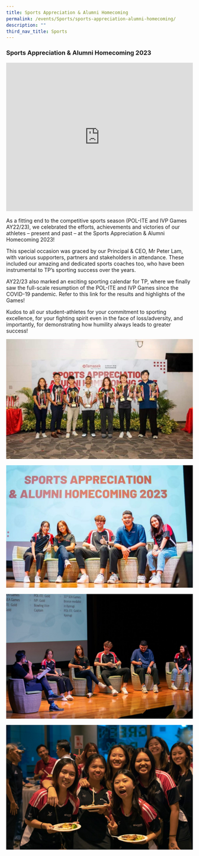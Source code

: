 ```yaml
---
title: Sports Appreciation & Alumni Homecoming
permalink: /events/Sports/sports-appreciation-alumni-homecoming/
description: ""
third_nav_title: Sports
---
```

### Sports Appreciation & Alumni Homecoming 2023

<iframe width="100%" height="400" src="https://www.youtube.com/embed/23yFE9kcoqE" title="YouTube video player" frameborder="0" allow="accelerometer; autoplay; clipboard-write; encrypted-media; gyroscope; picture-in-picture; web-share" allowfullscreen></iframe>

As a fitting end to the competitive sports season (POL-ITE and IVP Games AY22/23), we celebrated the efforts, achievements and victories of our athletes – present and past – at the Sports Appreciation & Alumni Homecoming 2023! 

This special occasion was graced by our Principal & CEO, Mr Peter Lam, with various supporters, partners and stakeholders in attendance. These included our amazing and dedicated sports coaches too, who have been instrumental to TP’s sporting success over the years.
 
AY22/23 also marked an exciting sporting calendar for TP, where we finally saw the full-scale resumption of the POL-ITE and IVP Games since the COVID-19 pandemic. Refer to this link for the results and highlights of the Games!
 
Kudos to all our student-athletes for your commitment to sporting excellence, for your fighting spirit even in the face of loss/adversity, and importantly, for demonstrating how humility always leads to greater success!

![](images/Events/Sports/SAAH_1.jpg)

![](images/Events/Sports/SAAH_2.jpg)

![](images/Events/Sports/SAAH_3.jpg)

![](images/Events/Sports/SAAH_4.jpg)